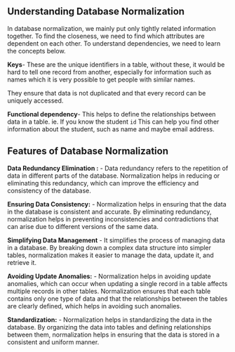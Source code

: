 ## Understanding Database Normalization
In database normalization, we mainly put only tightly related information together. To find the closeness, we need to find which attributes are dependent on each other. To understand dependencies, we need to learn the concepts below.

**Keys**- These are the unique identifiers in a table, without these, it would be hard to tell one record from another, especially for information such as names which it is very possible to get people with similar names.

They ensure that data is not duplicated and that every record can be uniquely accessed.

**Functional dependency**- This helps to define the relationships between data in a table. ie. If you know the student `id` This can help you find other information about the student, such as name and maybe email address.

## Features of Database Normalization
**Data Redundancy Elimination :** - Data redundancy refers to the repetition of data in different parts of the database. Normalization helps in reducing or eliminating this redundancy, which can improve the efficiency and consistency of the database.

**Ensuring Data Consistency:** - Normalization helps in ensuring that the data in the database is consistent and accurate. By eliminating redundancy, normalization helps in preventing inconsistencies and contradictions that can arise due to different versions of the same data.

**Simplifying Data Management** - It simplifies the process of managing data in a database. By breaking down a complex data structure into simpler tables, normalization makes it easier to manage the data, update it, and retrieve it.

**Avoiding Update Anomalies:** - Normalization helps in avoiding update anomalies, which can occur when updating a single record in a table affects multiple records in other tables. Normalization ensures that each table contains only one type of data and that the relationships between the tables are clearly defined, which helps in avoiding such anomalies.

**Standardization:** - Normalization helps in standardizing the data in the database. By organizing the data into tables and defining relationships between them, normalization helps in ensuring that the data is stored in a consistent and uniform manner.
